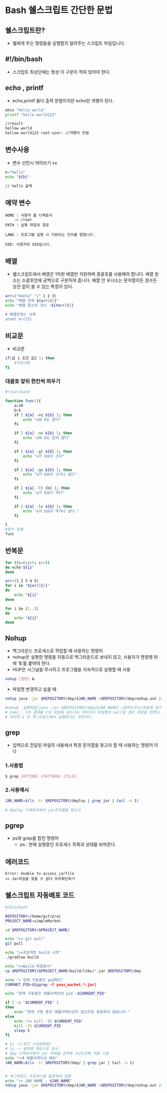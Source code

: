 # Bash 쉘스크립트 간단한 문법

## 쉘스크립트란?
- 쉘에게 무슨 명령들을 실행할지 알려주는 스크립트 파일입니다.


## #!/bin/bash
- 스크립트 최상단에는 항상 이 구문이 적혀 있어야 한다.



## echo , printf
- echo,printf 둘다 출력 문법이지만 echo만 개행이 된다.
```bash
ehco "hello world"
printf "hello world123"

//result
hellow world
hellow world123 root-user: //개행이 안됨
```

## 변수사용
- 변수 선언시 띄어쓰기 xx

```bash
h="hello"
echo "${h}"

// hello 출력
```

## 예약 변수
```
HOME : 사용자 홈 디렉토리  
    -> /root
PATH : 실행 파일의 경로 

LANG : 프로그램 실행 시 지원되는 언어를 말합니다.

UID: 사용자의 UID입니다.
```

## 배열
- 쉘스크립트에서 배열은 1차원 배열만 지원하며 중괄호를 사용해야 합니다. 배열 원소는 소괄호안에 공백으로 구분하여 줍니다. 배열 안 우너소는 문자열이든 정수든 상관 없이 쓸 수 있는 특징이 있다.

```bash
arr=("heelo" "1" 1 2 3)
echo "배열 전체 ${arr[@]}"
echo "배열 원소의 갯수 :${#arr[@]}

# 배열인덱스 삭제 
unset arr[5] 
```

## 비교문
- 비교문
```bash
if[값 1 조건 값2 ]; then
    #작업내용
fi 
```

### 대괄호 앞뒤 한칸씩 띄우기

```bash
#!/bin/bash

function func(){
    a=10
    b=5
    if [ ${a} -eq ${b} ]; then
        echo "a와 b는 같다"
    fi

    if [ ${a} -ne ${b} ]; then
        echo "a와 b는 같지 않다"
    fi

    if [ ${a} -gt ${b} ]; then
        echo "a가 b보다 크다"
    fi

    if [ ${a} -ge ${b} ]; then
        echo "a가 b보다 크거나 같다"
    fi

    if [ ${a} -lt {b} ]; then
        echo "a가 b보다 작다"
    fi

    if [ ${a} -le ${b} ]; then
        echo "a가 b보다 작거나 같다."
    fi

}
#함수 호출
func  
```


## 반복문

```bash
for ((i=0;i<5; i++))
do echo"${i}"
done

arr=(1 2 3 4 5)
for i in "${arr[@]}"
do
    echo "${i}"
done

for i in {1..5}
do
    echo "${i}"
done
```




## Nohup
- 백그라운드 프로세스로 작업할 때 사용하는 명령어
- nohup은 실행한 명령을 자동으로 백그라운드로 보내지 않고, 사용자가 명령행 뒤에 '&'를 붙여야 한다.
- HUP은 시그널을 무시하고 프로그램을 지속적으로 실행할 때 사용

```bash
nohup [명령] & 
```
- 파일명 변경하고 싶을 때
```bash
nohup java -jar $REPOSITORY/dep/$JAR_NAME >$REPOSITORY/dep/nohup.out 2>&1 &

#nohub  실행파일[java -jar $REPOSITORY/dep/$JAR_NAME] >원하는주소/파일명 넣기[>$REPOSITORY/dep/nohup.out]
# 2>&1 : 1의 결과를 2의 파일에 넣는다는 의미이다 파일명이 null일 경우 저장을 안한다.
# 마지막 & 은 백그라운드에서 실행한다는 의미이다.
```

## grep 
- 입력으로 전달된 파일의 내용에서 특정 문자열을 찾고자 할 때 사용하는 명령어 이다
### 1.사용법
```bash
$ grep [OPTION] [PATTERN] [FILE]
```

### 2.사용예시
```bash
JAR_NAME=$(ls -tr $REPOSITORY/deploy | grep jar | tail -n 1)
 
# deploy 디렉토리에서 jar문자열을 찾는다
```


## pgrep 

- ps와 grep를 합친 명령어
    - ps : 현재 실행중인 프로세스 목록과 상태를 보여준다.


## 에러코드

```
Error: Unable to access jarfile
>> Jar파일을 찾을 수 없다 위치확인하기
```


## 쉘스크립트 자동배포 코드
```bash
#/bin/bash

REPOSITORY=/home/git/prac
PROJECT_NAME=simpleMarket

cd $REPOSITORY/$PROJECT_NAME/

echo ">> git pull"
git pull

echo ">>프로젝트 build 시작"
./gradlew build

echo ">>Build 파일복사"
cp $REPOSITORY/$PROJECT_NAME/build/libs/*.jar $REPOSITORY/dep

echo "> 현재 구동중인 pid확인"
CURRNET_PID=${pgrep -f yuus_market.*.jar}

echo "현재 구동중인 애플리케이션 pid :$CURRENT_PID"

if [ -z "$CURRENT_PID" ]
then
	echo "현재 구동 중인 애플리케이션이 없으므로 종료하지 않습니다."
else
	echo ">> kill -15 $CURRENT_PID"
	kill -15 $CURRENT_PID
	sleep 5
fi

# ls -t(최근 수정된파일)
# ls -r 알파벳 역순으로 표시
# dep 디렉토리에서 jar 목록을 검색후 시간1번째 꺼를 사용 
echo ">새 애플리케이션 배포"
JAR_NAME=$(ls -tr $REPOSITORY/dep/ | grep jar | tail -n 1)


# 백그라운드 프로세스를 활용하여 실행
echo ">> JAR NAME : $JAR_NAME"
nohup java -jar $REPOSITORY/dep/$JAR_NAME >$REPOSITORY/dep/nohup.out 2>&1 &
```